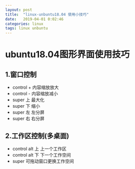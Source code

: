 ```yaml
---
layout: post
title:  "linux-unbuntu18.04 使用小技巧"
date:   2019-04-01 0:02:46
categories: linux
tags: linux unbuntu
---
```

# ubuntu18.04图形界面使用技巧 
## 1.窗口控制
* control + 内容缩放放大
* control - 内容缩放减小
* super 上 最大化
* super 下 缩小
* super 左 左分屏
* super 右 右分屏
## 2.工作区控制(多桌面)
* control alt 上 上一个工作区
* control alt 下 下一个工作空间 
* super 可拖动窗口更换工作空间